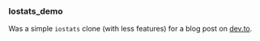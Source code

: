 ### Iostats_demo

Was a simple `iostats` clone (with less features) for a blog post on [dev.to](https://dev.to/martichou/get-simple-io-stats-using-rust-throughput-47m4).